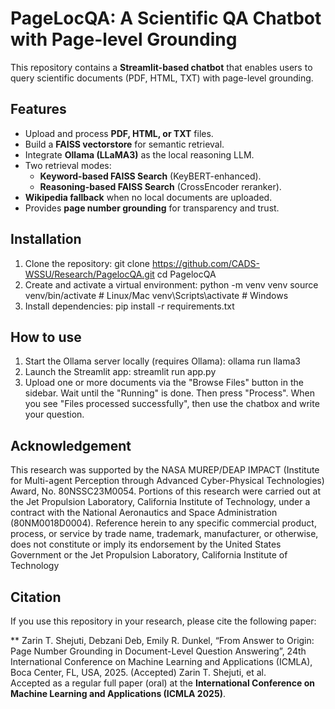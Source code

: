 # PageLocQA: A Scientific QA Chatbot with Page-level Grounding 

This repository contains a **Streamlit-based chatbot** that enables users to query scientific documents (PDF, HTML, TXT) with page-level grounding.  

## Features
- Upload and process **PDF, HTML, or TXT** files.
- Build a **FAISS vectorstore** for semantic retrieval.
- Integrate **Ollama (LLaMA3)** as the local reasoning LLM.
- Two retrieval modes:
  - **Keyword-based FAISS Search** (KeyBERT-enhanced).
  - **Reasoning-based FAISS Search** (CrossEncoder reranker).
- **Wikipedia fallback** when no local documents are uploaded.
- Provides **page number grounding** for transparency and trust.


## Installation

1. Clone the repository:
   git clone https://github.com/CADS-WSSU/Research/PagelocQA.git
   cd PagelocQA
2. Create and activate a virtual environment:
   python -m venv venv
   source venv/bin/activate   # Linux/Mac
   venv\Scripts\activate      # Windows
3. Install dependencies:
   pip install -r requirements.txt

## How to use 
1. Start the Ollama server locally (requires Ollama):
   ollama run llama3
2. Launch the Streamlit app:
   streamlit run app.py
4. Upload one or more documents via the "Browse Files" button in the sidebar. Wait until the "Running" is done. Then press "Process". When you see "Files processed successfully", then use the chatbox and write your question.

## Acknowledgement 

This research was supported by the NASA MUREP/DEAP IMPACT (Institute for Multi-agent Perception through Advanced Cyber-Physical Technologies) Award, No. 80NSSC23M0054. Portions of this research were carried out at the Jet Propulsion Laboratory, California Institute of Technology, under a contract with the National Aeronautics and Space Administration (80NM0018D0004). Reference
herein to any specific commercial product, process, or service by trade name, trademark, manufacturer, or otherwise, does not constitute or imply its endorsement by the United States Government or the Jet Propulsion Laboratory, California Institute of Technology

## Citation

If you use this repository in your research, please cite the following paper:

** Zarin T. Shejuti, Debzani Deb, Emily R. Dunkel, “From Answer to Origin: Page Number Grounding in Document-Level Question Answering”, 24th International Conference on Machine Learning and Applications (ICMLA), Boca Center, FL, USA, 2025. (Accepted)
Zarin T. Shejuti, et al.  
Accepted as a regular full paper (oral) at the **International Conference on Machine Learning and Applications (ICMLA 2025)**.  
